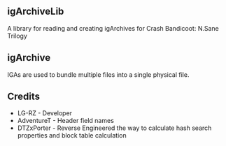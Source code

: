 ## igArchiveLib
A library for reading and creating igArchives for Crash Bandicoot: N.Sane Trilogy

## igArchive
IGAs are used to bundle multiple files into a single physical file.

## Credits
* LG-RZ - Developer
* AdventureT - Header field names 
* DTZxPorter - Reverse Engineered the way to calculate hash search properties and block table calculation
